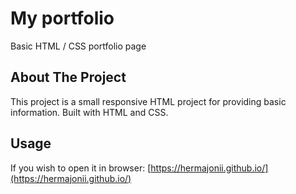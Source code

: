 # My portfolio
Basic HTML / CSS portfolio page 

## About The Project

This project is a small responsive HTML project for providing basic information. 
 Built with HTML and CSS.

## Usage

If you wish to open it in browser: [https://hermajonii.github.io/](https://hermajonii.github.io/)